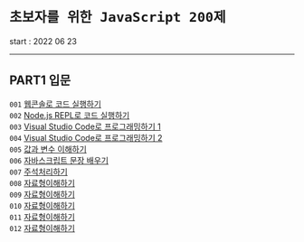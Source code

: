 # `초보자를 위한 JavaScript 200제`

start : 2022 06 23

---

## PART1 입문

`001` [웹콘솔로 코드 실행하기](https://github.com/sunyeongjeong/js_200/tree/main/001)<br>
`002` [Node.js REPL로 코드 실행하기](https://github.com/sunyeongjeong/js_200/tree/main/002)<br>
`003` [Visual Studio Code로 프로그래밍하기 1](https://github.com/sunyeongjeong/js_200/tree/main/003)<br>
`004` [Visual Studio Code로 프로그래밍하기 2](https://github.com/sunyeongjeong/js_200/tree/main/%EC%9E%85%EB%AC%B8/004)<br>
`005` [값과 변수 이해하기](https://github.com/sunyeongjeong/js_200/tree/main/%EC%9E%85%EB%AC%B8/005)<br>
`006` [자바스크립트 문장 배우기](https://github.com/sunyeongjeong/js_200/tree/main/%EC%9E%85%EB%AC%B8/006)<br>
`007` [주석처리하기](https://github.com/sunyeongjeong/js_200/tree/main/%EC%9E%85%EB%AC%B8/007)<br>
`008` [자료형이해하기](https://github.com/sunyeongjeong/js_200/tree/main/%EC%9E%85%EB%AC%B8/008)<br>
`009` [자료형이해하기]()<br>
`010` [자료형이해하기]()<br>
`011` [자료형이해하기]()<br>
`012` [자료형이해하기]()<br>
